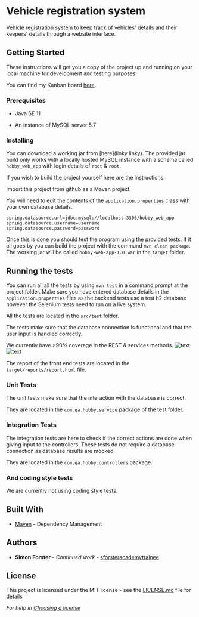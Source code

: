 # Vehicle registration system

Vehicle registration system to keep track of vehicles' details and their keepers' details through a website interface.

## Getting Started

These instructions will get you a copy of the project up and running on your local machine for development and testing purposes.

You can find my Kanban board [here](https://20novsimontest.atlassian.net/secure/RapidBoard.jspa?rapidView=6&projectKey=PRO2).

### Prerequisites

* Java SE 11

* An instance of MySQL server 5.7

### Installing

You can download a working jar from [here](linky linky).
The provided jar build only works with a locally hosted MySQL instance with a schema called `hobby_web_app` with login details of `root` & `root`.

If you wish to build the project yourself here are the instructions.

Import this project from github as a Maven project.

You will need to edit the contents of the `application.properties` class with your own database details.

```
spring.datasource.url=jdbc:mysql://localhost:3306/hobby_web_app
spring.datasource.username=username
spring.datasource.password=password
```

Once this is done you should test the program using the provided tests. If it all goes by you can build the project with the command `mvn clean package`. The working jar will be called `hobby-web-app-1.0.war` in the `target` folder.

## Running the tests

You can run all all the tests by using `mvn test` in a command prompt at the project folder. Make sure you have entered database details in the `application.properties` files as the backend tests use a test h2 database however the Selenium tests need to run on a live system.

All the tests are located in the `src/test` folder.

The tests make sure that the database connection is functional and that the user input is handled correctly.

We currently have >90% coverage in the REST & services methods.
![text](https://i.imgur.com/TfHM8mJ.png)
![text](https://i.imgur.com/4hgxibt.png)

The report of the front end tests are located in the `target/reports/report.html` file.

### Unit Tests 

The unit tests make sure that the interaction with the database is correct.

They are located in the `com.qa.hobby.service` package of the test folder.

### Integration Tests 

The integration tests are here to check if the correct actions are done when giving input to the controllers. These tests do not require a database connection as database results are mocked.

They are located in the `com.qa.hobby.controllers` package.

### And coding style tests

We are currently not using coding style tests.

## Built With

* [Maven](https://maven.apache.org/) - Dependency Management


## Authors

* **Simon Forster** - *Continued work* - [sforsteracademytrainee](https://github.com/sforsteracademytrainee)

## License

This project is licensed under the MIT license - see the [LICENSE.md](LICENSE.md) file for details 

*For help in [Choosing a license](https://choosealicense.com/)*
